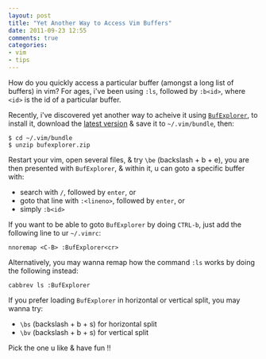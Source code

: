 ```yaml
---
layout: post
title: "Yet Another Way to Access Vim Buffers"
date: 2011-09-23 12:55
comments: true
categories: 
- vim
- tips
---
```


How do you quickly access a particular buffer (amongst a long list of
buffers) in vim? For ages, i've been using `:ls`, followed by `:b<id>`,
where `<id>` is the id of a particular buffer.

Recently, i've discovered yet another way to acheive it using
[`BufExplorer`](http://www.vim.org/scripts/script.php?script_id=42),
to install it, download the
[latest version](http://www.vim.org/scripts/script.php?script_id=42)
& save it to `~/.vim/bundle`, then:

```
$ cd ~/.vim/bundle
$ unzip bufexplorer.zip
```

Restart your vim, open several files, & try `\be` (backslash + b + e),
you are then presented with `BufExplorer`, & within it, u can goto a
specific buffer with:

* search with `/`, followed by `enter`, or
* goto that line with `:<lineno>`, followed by `enter`, or
* simply `:b<id>`

If you want to be able to goto `BufExplorer` by doing `CTRL-b`, just add
the following line to ur `~/.vimrc`:

```
nnoremap <C-B> :BufExplorer<cr>
```

Alternatively, you may wanna remap how the command `:ls` works by doing
the following instead:

```
cabbrev ls :BufExplorer
```

If you prefer loading `BufExplorer` in horizontal or vertical split, you
may wanna try:

* `\bs` (backslash + b + s) for horizontal split
* `\bv` (backslash + b + s) for vertical split

Pick the one u like & have fun !!

